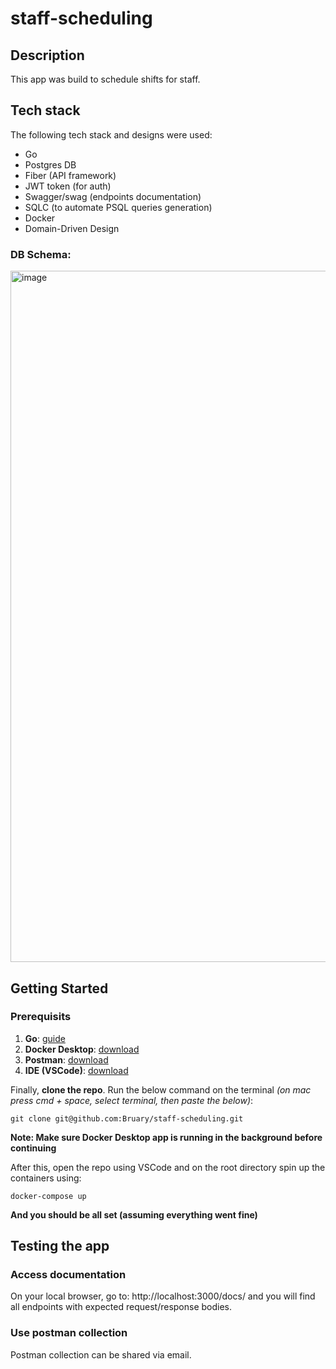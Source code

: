 # staff-scheduling

## Description
This app was build to schedule shifts for staff. 

## Tech stack
The following tech stack and designs were used:
- Go
- Postgres DB
- Fiber (API framework)
- JWT token (for auth)
- Swagger/swag (endpoints documentation)
- SQLC (to automate PSQL queries generation)
- Docker
- Domain-Driven Design

### DB Schema:
<img width="1106" alt="image" src="https://github.com/Bruary/staff-scheduling/assets/38393880/d0d60be6-35ef-4ca1-b914-4a0f896f78aa">



## Getting Started

### Prerequisits
1) **Go**: [guide](https://www.geeksforgeeks.org/how-to-install-golang-on-macos/)
2) **Docker Desktop**: [download](https://www.docker.com/products/docker-desktop/)
3) **Postman**: [download](https://www.postman.com/downloads/)
4) **IDE (VSCode)**: [download](https://code.visualstudio.com/download)


Finally, **clone the repo**. Run the below command on the terminal _(on mac press cmd + space, select terminal, then paste the below)_:
```
git clone git@github.com:Bruary/staff-scheduling.git
```

**Note: Make sure Docker Desktop app is running in the background before continuing**


After this, open the repo using VSCode and on the root directory spin up the containers using:
```
docker-compose up
```

**And you should be all set (assuming everything went fine)**

## Testing the app

### Access documentation
On your local browser, go to: http://localhost:3000/docs/ and you will find all endpoints with expected request/response bodies.

### Use postman collection
Postman collection can be shared via email.
